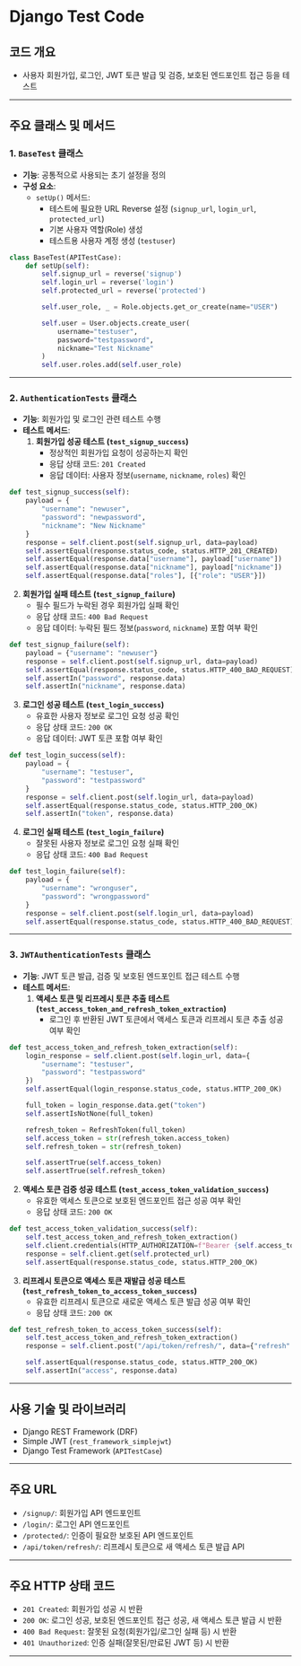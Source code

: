 # Django Test Code

## 코드 개요
- 사용자 회원가입, 로그인, JWT 토큰 발급 및 검증, 보호된 엔드포인트 접근 등을 테스트

---

## 주요 클래스 및 메서드

### 1. `BaseTest` 클래스
- **기능**: 공통적으로 사용되는 초기 설정을 정의
- **구성 요소**:
  - `setUp()` 메서드:
    - 테스트에 필요한 URL Reverse 설정 (`signup_url`, `login_url`, `protected_url`)
    - 기본 사용자 역할(Role) 생성
    - 테스트용 사용자 계정 생성 (`testuser`)

```python
class BaseTest(APITestCase):
    def setUp(self):
        self.signup_url = reverse('signup')
        self.login_url = reverse('login')
        self.protected_url = reverse('protected')

        self.user_role, _ = Role.objects.get_or_create(name="USER")

        self.user = User.objects.create_user(
            username="testuser",
            password="testpassword",
            nickname="Test Nickname"
        )
        self.user.roles.add(self.user_role)
```

---

### 2. `AuthenticationTests` 클래스
- **기능**: 회원가입 및 로그인 관련 테스트 수행
- **테스트 메서드**:
  1. **회원가입 성공 테스트 (`test_signup_success`)**
     - 정상적인 회원가입 요청이 성공하는지 확인
     - 응답 상태 코드: `201 Created`
     - 응답 데이터: 사용자 정보(`username`, `nickname`, `roles`) 확인

```python
def test_signup_success(self):
    payload = {
        "username": "newuser",
        "password": "newpassword",
        "nickname": "New Nickname"
    }
    response = self.client.post(self.signup_url, data=payload)
    self.assertEqual(response.status_code, status.HTTP_201_CREATED)
    self.assertEqual(response.data["username"], payload["username"])
    self.assertEqual(response.data["nickname"], payload["nickname"])
    self.assertEqual(response.data["roles"], [{"role": "USER"}])
```

  2. **회원가입 실패 테스트 (`test_signup_failure`)**
     - 필수 필드가 누락된 경우 회원가입 실패 확인
     - 응답 상태 코드: `400 Bad Request`
     - 응답 데이터: 누락된 필드 정보(`password`, `nickname`) 포함 여부 확인

```python
def test_signup_failure(self):
    payload = {"username": "newuser"}
    response = self.client.post(self.signup_url, data=payload)
    self.assertEqual(response.status_code, status.HTTP_400_BAD_REQUEST)
    self.assertIn("password", response.data)
    self.assertIn("nickname", response.data)
```

  3. **로그인 성공 테스트 (`test_login_success`)**
     - 유효한 사용자 정보로 로그인 요청 성공 확인
     - 응답 상태 코드: `200 OK`
     - 응답 데이터: JWT 토큰 포함 여부 확인

```python
def test_login_success(self):
    payload = {
        "username": "testuser",
        "password": "testpassword"
    }
    response = self.client.post(self.login_url, data=payload)
    self.assertEqual(response.status_code, status.HTTP_200_OK)
    self.assertIn("token", response.data)
```

  4. **로그인 실패 테스트 (`test_login_failure`)**
     - 잘못된 사용자 정보로 로그인 요청 실패 확인
     - 응답 상태 코드: `400 Bad Request`

```python
def test_login_failure(self):
    payload = {
        "username": "wronguser",
        "password": "wrongpassword"
    }
    response = self.client.post(self.login_url, data=payload)
    self.assertEqual(response.status_code, status.HTTP_400_BAD_REQUEST)
```

---

### 3. `JWTAuthenticationTests` 클래스
- **기능**: JWT 토큰 발급, 검증 및 보호된 엔드포인트 접근 테스트 수행
- **테스트 메서드**:
  1. **액세스 토큰 및 리프레시 토큰 추출 테스트 (`test_access_token_and_refresh_token_extraction`)**
     - 로그인 후 반환된 JWT 토큰에서 액세스 토큰과 리프레시 토큰 추출 성공 여부 확인

```python
def test_access_token_and_refresh_token_extraction(self):
    login_response = self.client.post(self.login_url, data={
        "username": "testuser",
        "password": "testpassword"
    })
    self.assertEqual(login_response.status_code, status.HTTP_200_OK)

    full_token = login_response.data.get("token")
    self.assertIsNotNone(full_token)

    refresh_token = RefreshToken(full_token)
    self.access_token = str(refresh_token.access_token)
    self.refresh_token = str(refresh_token)

    self.assertTrue(self.access_token)
    self.assertTrue(self.refresh_token)
```

  2. **액세스 토큰 검증 성공 테스트 (`test_access_token_validation_success`)**
     - 유효한 액세스 토큰으로 보호된 엔드포인트 접근 성공 여부 확인
     - 응답 상태 코드: `200 OK`

```python
def test_access_token_validation_success(self):
    self.test_access_token_and_refresh_token_extraction()
    self.client.credentials(HTTP_AUTHORIZATION=f"Bearer {self.access_token}")
    response = self.client.get(self.protected_url)
    self.assertEqual(response.status_code, status.HTTP_200_OK)
```

  3. **리프레시 토큰으로 액세스 토큰 재발급 성공 테스트 (`test_refresh_token_to_access_token_success`)**
     - 유효한 리프레시 토큰으로 새로운 액세스 토큰 발급 성공 여부 확인
     - 응답 상태 코드: `200 OK`

```python
def test_refresh_token_to_access_token_success(self):
    self.test_access_token_and_refresh_token_extraction()
    response = self.client.post("/api/token/refresh/", data={"refresh": self.refresh_token})

    self.assertEqual(response.status_code, status.HTTP_200_OK)
    self.assertIn("access", response.data)
```

---

## 사용 기술 및 라이브러리
- Django REST Framework (DRF)
- Simple JWT (`rest_framework_simplejwt`)
- Django Test Framework (`APITestCase`)

---

## 주요 URL
- `/signup/`: 회원가입 API 엔드포인트
- `/login/`: 로그인 API 엔드포인트
- `/protected/`: 인증이 필요한 보호된 API 엔드포인트
- `/api/token/refresh/`: 리프레시 토큰으로 새 액세스 토큰 발급 API

---

## 주요 HTTP 상태 코드
- `201 Created`: 회원가입 성공 시 반환
- `200 OK`: 로그인 성공, 보호된 엔드포인트 접근 성공, 새 액세스 토큰 발급 시 반환
- `400 Bad Request`: 잘못된 요청(회원가입/로그인 실패 등) 시 반환
- `401 Unauthorized`: 인증 실패(잘못된/만료된 JWT 등) 시 반환

---